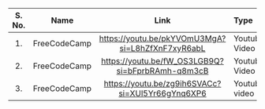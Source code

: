 
| S. No. 	| Name                 	| Link                                                	| Type            |
|:------:	|:--------------------:	|:---------------------------------------------------:	|:----------------|
| 1.     	| FreeCodeCamp     	  | https://youtu.be/pkYVOmU3MgA?si=L8hZfXnF7xyR6abL 	| Youtube Video 	|
| 2.     	| FreeCodeCamp       	| https://youtu.be/fW_OS3LGB9Q?si=bFprbRAmh-q8m3cB    	|  Youtube Video 	|
| 3.     	| FreeCodeCamp      | https://youtu.be/zg9ih6SVACc?si=XUl5Yr66gYnq6XP6   	|  Youtube video	|
